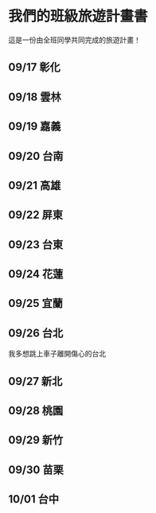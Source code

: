 # 我們的班級旅遊計畫書

這是一份由全班同學共同完成的旅遊計畫！

## 09/17 彰化


## 09/18 雲林


## 09/19 嘉義


## 09/20 台南


## 09/21 高雄


## 09/22 屏東


## 09/23 台東


## 09/24 花蓮


## 09/25 宜蘭


## 09/26 台北
我多想跳上車子離開傷心的台北

## 09/27 新北


## 09/28 桃園


## 09/29 新竹


## 09/30 苗栗


## 10/01 台中



